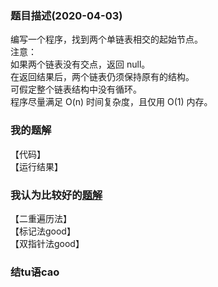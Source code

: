 ### 题目描述(2020-04-03)
编写一个程序，找到两个单链表相交的起始节点。  
注意：  
如果两个链表没有交点，返回 null。  
在返回结果后，两个链表仍须保持原有的结构。  
可假定整个链表结构中没有循环。  
程序尽量满足 O(n) 时间复杂度，且仅用 O(1) 内存。  
### 我的题解
【代码】  
【运行结果】
### 我认为比较好的[题解](https://leetcode-cn.com/problems/intersection-of-two-linked-lists/solution/javascriptxiang-jiao-lian-biao-tu-jie-shuang-zhi-z/)
【二重遍历法】  
【标记法good】  
【双指针法good】  
### 结tu语cao